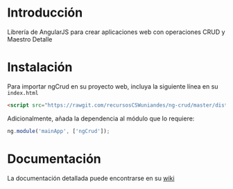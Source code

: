 # Introducción
Librería de AngularJS para crear aplicaciones web con operaciones CRUD y Maestro Detalle

# Instalación
Para importar ngCrud en su proyecto web, incluya la siguiente línea en su `index.html`

```html
<script src="https://rawgit.com/recursosCSWuniandes/ng-crud/master/dist/ngcrud.min.js"></script>
```

Adicionalmente, añada la dependencia al módulo que lo requiere:

```javascript
ng.module('mainApp', ['ngCrud']);
```

# Documentación
La documentación detallada puede encontrarse en su [wiki](https://github.com/recursosCSWuniandes/ng-crud/wiki)
